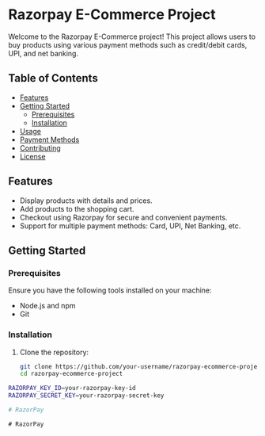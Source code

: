 # Razorpay E-Commerce Project

Welcome to the Razorpay E-Commerce project! This project allows users to buy products using various payment methods such as credit/debit cards, UPI, and net banking.

## Table of Contents
- [Features](#features)
- [Getting Started](#getting-started)
  - [Prerequisites](#prerequisites)
  - [Installation](#installation)
- [Usage](#usage)
- [Payment Methods](#payment-methods)
- [Contributing](#contributing)
- [License](#license)

## Features
- Display products with details and prices.
- Add products to the shopping cart.
- Checkout using Razorpay for secure and convenient payments.
- Support for multiple payment methods: Card, UPI, Net Banking, etc.

## Getting Started

### Prerequisites
Ensure you have the following tools installed on your machine:
- Node.js and npm
- Git

### Installation
1. Clone the repository:
   ```bash
   git clone https://github.com/your-username/razorpay-ecommerce-project.git
   cd razorpay-ecommerce-project

```bash
RAZORPAY_KEY_ID=your-razorpay-key-id
RAZORPAY_SECRET_KEY=your-razorpay-secret-key

#   R a z o r P a y  
 #   R a z o r P a y  
 